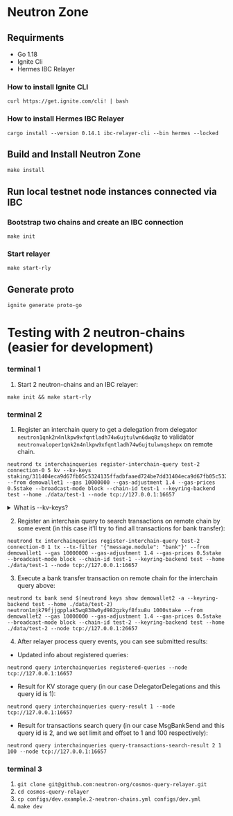 # Neutron Zone

## Requirments
* Go 1.18
* Ignite Cli
* Hermes IBC Relayer

### How to install Ignite CLI

```shell
curl https://get.ignite.com/cli! | bash
```

### How to install Hermes IBC Relayer

```shell
cargo install --version 0.14.1 ibc-relayer-cli --bin hermes --locked
```

## Build and Install Neutron Zone

```shell
make install
```

## Run local testnet node instances connected via IBC

### Bootstrap two chains and create an IBC connection

```shell
make init
```

### Start relayer

```shell
make start-rly
```

## Generate proto

```shell
ignite generate proto-go
```


# Testing with 2 neutron-chains (easier for development)

### terminal 1

1. Start 2 neutron-chains and an IBC relayer:
```
make init && make start-rly
```

### terminal 2
1. Register an interchain query to get a delegation from delegator `neutron1qnk2n4nlkpw9xfqntladh74w6ujtulwn6dwq8z` to validator `neutronvaloper1qnk2n4nlkpw9xfqntladh74w6ujtulwnqshepx` on remote chain.
```
neutrond tx interchainqueries register-interchain-query test-2 connection-0 5 kv --kv-keys staking/311404eca9d67fb05c5324135ffadbfaaed724be7dd31404eca9d67fb05c5324135ffadbfaaed724be7dd3 --from demowallet1 --gas 10000000 --gas-adjustment 1.4 --gas-prices 0.5stake --broadcast-mode block --chain-id test-1 --keyring-backend test --home ./data/test-1 --node tcp://127.0.0.1:16657
```
<details>
  <summary>What is --kv-keys?</summary>

`--kv-keys` is a flag that allows to register an interchain query that wants to read raw data from KV-storage on remote chain by some key.

At first we should compose the correct key for the query. Any delegation stores in KV-storage under this key ([cosmos-sdk code](https://github.com/cosmos/cosmos-sdk/blob/ad9e5620fb3445c716e9de45cfcdb56e8f1745bf/x/staking/types/keys.go#L176)):
```
0x31 + lengthPrefixed(delegator_address_bytes) + lengthPrefixed(validator_address_bytes)
```
We know delegator address and validator address in bech32, so we should decode them to get bytes, add prefixes and compose a final key:
1. Decode bech32 encoded address `neutron1qnk2n4nlkpw9xfqntladh74w6ujtulwn6dwq8z` to get hex representation:
```bash
foo@bar % neutrond debug addr neutron1qnk2n4nlkpw9xfqntladh74w6ujtulwn6dwq8z
Address: [4 236 169 214 127 176 92 83 36 19 95 250 219 250 174 215 36 190 125 211]
Address (hex): 04ECA9D67FB05C5324135FFADBFAAED724BE7DD3
Bech32 Acc: neutron1qnk2n4nlkpw9xfqntladh74w6ujtulwn6dwq8z
Bech32 Val: neutronvaloper1qnk2n4nlkpw9xfqntladh74w6ujtulwnqshepx
```
2. Decode bech32 encoded address `neutronvaloper1qnk2n4nlkpw9xfqntladh74w6ujtulwnqshepx` to get hex representation:
```bash
foo@bar % neutrond debug addr neutron1qnk2n4nlkpw9xfqntladh74w6ujtulwn6dwq8z
Address: [4 236 169 214 127 176 92 83 36 19 95 250 219 250 174 215 36 190 125 211]
Address (hex): 04ECA9D67FB05C5324135FFADBFAAED724BE7DD3
Bech32 Acc: neutron1qnk2n4nlkpw9xfqntladh74w6ujtulwn6dwq8z
Bech32 Val: neutronvaloper1qnk2n4nlkpw9xfqntladh74w6ujtulwnqshepx
```
Results are the same because it's a self-delegation of a validator.

3. Now we need to add length (in bytes) prefixes to these addresses (we can do it easily in python console).:
```python
>>> hex(len("04ECA9D67FB05C5324135FFADBFAAED724BE7DD3")//2) + "04ECA9D67FB05C5324135FFADBFAAED724BE7DD3"
'0x1404ECA9D67FB05C5324135FFADBFAAED724BE7DD3'
```
4. Now we can compose a full KV key for to get a delegation (we don't `0x` prefix in hex values):
```
0x31 + 0x1404ECA9D67FB05C5324135FFADBFAAED724BE7DD3 + 0x1404ECA9D67FB05C5324135FFADBFAAED724BE7DD3 = 311404eca9d67fb05c5324135ffadbfaaed724be7dd31404eca9d67fb05c5324135ffadbfaaed724be7dd3
```
5. And finally we need a module store key to tell the relayer where the KV values are stored. In case of staking module of Cosmos-SDK, it's just `staking`. We just add it to our finale key as `staking/` with slash:
```
staking/311404eca9d67fb05c5324135ffadbfaaed724be7dd31404eca9d67fb05c5324135ffadbfaaed724be7dd3
```
</details>


2. Register an interchain query to search transactions on remote chain by some event (in this case it'll try to find all transactions for bank transfer):
```
neutrond tx interchainqueries register-interchain-query test-2 connection-0 1 tx --tx-filter '{"message.module": "bank"}' --from demowallet1 --gas 10000000 --gas-adjustment 1.4 --gas-prices 0.5stake --broadcast-mode block --chain-id test-1 --keyring-backend test --home ./data/test-1 --node tcp://127.0.0.1:16657
```

3. Execute a bank transfer transaction on remote chain for the interchain query above:
```
neutrond tx bank send $(neutrond keys show demowallet2 -a --keyring-backend test --home ./data/test-2) neutron1mjk79fjjgpplak5wq838w0yd982gzkyf8fxu8u 1000stake --from demowallet2 --gas 10000000 --gas-adjustment 1.4 --gas-prices 0.5stake --broadcast-mode block --chain-id test-2 --keyring-backend test --home ./data/test-2 --node tcp://127.0.0.1:26657
```

4. After relayer process query events, you can see submitted results:
* Updated info about registered queries:
```shell
neutrond query interchainqueries registered-queries --node tcp://127.0.0.1:16657
```

* Result for KV storage query (in our case DelegatorDelegations and this query id is 1):
```shell
neutrond query interchainqueries query-result 1 --node tcp://127.0.0.1:16657
```

* Result for transactions search query (in our case MsgBankSend and this query id is 2, and we set limit and offset to 1 and 100 respectively):
```shell
neutrond query interchainqueries query-transactions-search-result 2 1 100 --node tcp://127.0.0.1:16657
```


### terminal 3

1. `git clone git@github.com:neutron-org/cosmos-query-relayer.git`
2. `cd cosmos-query-relayer`
3. `cp configs/dev.example.2-neutron-chains.yml configs/dev.yml`
4. `make dev`

